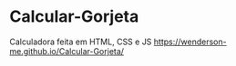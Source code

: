 # Calcular-Gorjeta
Calculadora feita em HTML, CSS e JS
https://wenderson-me.github.io/Calcular-Gorjeta/
